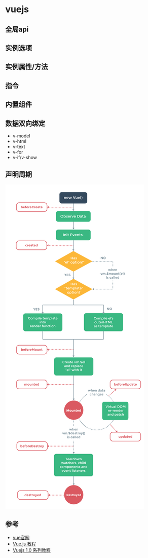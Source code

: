 # vuejs

## 全局api

## 实例选项

## 实例属性/方法

## 指令

## 内置组件

## 数据双向绑定
- v-model
- v-html
- v-text
- v-for
- v-if/v-show

## 声明周期
![](images/lifecycle.png)



## 参考
- [vue官网](https://cn.vuejs.org/)
- [Vue.js 教程](http://www.ctolib.com/docs-vue-js-c-index)
- [Vuejs 1.0 系列教程](https://www.laravist.com/series/vue-js-1-0-in-action-series)